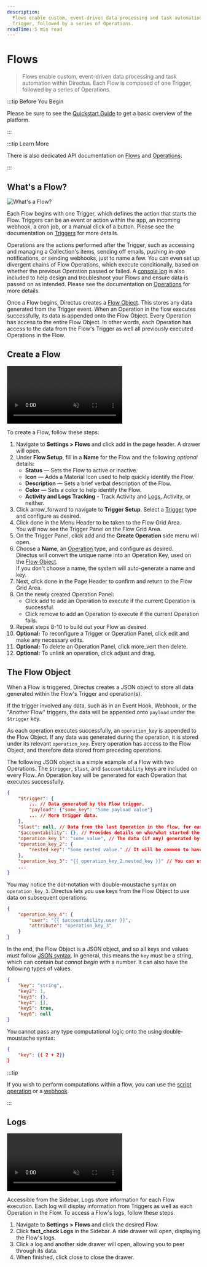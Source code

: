 ```yaml
---
description:
  Flows enable custom, event-driven data processing and task automation within Directus. Each Flow is composed of one
  Trigger, followed by a series of Operations.
readTime: 5 min read
---
```


# Flows

> Flows enable custom, event-driven data processing and task automation within Directus. Each Flow is composed of one
> Trigger, followed by a series of Operations.

:::tip Before You Begin

Please be sure to see the [Quickstart Guide](/getting-started/quickstart.md) to get a basic overview of the platform.

:::

:::tip Learn More

There is also dedicated API documentation on [Flows](/reference/system/flows) and
[Operations](/reference/system/operations).

:::

## What's a Flow?

<!--
Make this more narrative.
One-liner description. A flow is a trigger, followed by a tree operations.
With a Flows Object.
Control Flow: Success and Failure of operations create a tree.
Operations > options
-->

![What's a Flow?](https://cdn.directus.io/docs/v9/configuration/flows/flows/flows-20220603A/whats-a-flow-20220603A.webp)

Each Flow begins with one Trigger, which defines the action that starts the Flow. Triggers can be an event or action
within the app, an incoming webhook, a cron job, or a manual click of a button. Please see the documentation on
[Triggers](/configuration/flows/triggers) for more details.

Operations are the actions performed after the Trigger, such as accessing and managing a Collection's items, sending off
emails, pushing _in-app_ notifications, or sending webhooks, just to name a few. You can even set up divergent chains of
Flow Operations, which execute conditionally, based on whether the previous Operation passed or failed. A
[console log](/configuration/flows/operations#log-to-console) is also included to help design and troubleshoot your
Flows and ensure data is passed on as intended. Please see the documentation on
[Operations](/configuration/flows/operations) for more details.

Once a Flow begins, Directus creates a [Flow Object](#the-flow-object). This stores any data generated from the Trigger
event. When an Operation in the flow executes successfully, its data is appended onto the Flow Object. Every Operation
has access to the entire Flow Object. In other words, each Operation has access to the data from the Flow's Trigger as
well all previously executed Operations in the Flow.

## Create a Flow

<video autoplay playsinline muted loop controls title="Create a Flow">
	<source src="https://cdn.directus.io/docs/v9/configuration/flows/flows/flows-20220603A/create-a-flow-20220603A.mp4" type="video/mp4" />
</video>

To create a Flow, follow these steps:

1. Navigate to **Settings > Flows** and click <span mi btn>add</span> in the page header. A drawer will open.
2. Under **Flow Setup**, fill in a **Name** for the Flow and the following _optional_ details:
   - **Status** — Sets the Flow to active or inactive.
   - **Icon** — Adds a Material Icon used to help quickly identify the Flow.
   - **Description** — Sets a brief verbal description of the Flow.
   - **Color** — Sets a color to help identify the Flow.
   - **Activity and Logs Tracking** - Track Activity and [Logs](#logs), Activity, or neither.
3. Click <span mi btn>arrow_forward</span> to navigate to **Trigger Setup**. Select a
   [Trigger](/configuration/flows/triggers) type and configure as desired.
4. Click <span mi btn>done</span> in the Menu Header to be taken to the Flow Grid Area.\
   You will now see the Trigger Panel on the Flow Grid Area.
5. On the Trigger Panel, click <span mi>add</span> and the **Create Operation** side menu will open.
6. Choose a **Name**, an [Operation](/configuration/flows/operations) type, and configure as desired.\
   Directus will convert the unique name into an Operation Key, used on the [Flow Object](#the-flow-object).\
   If you don't choose a name, the system will auto-generate a name and key.
7. Next, click <span mi btn>done</span> in the Page Header to confirm and return to the Flow Grid Area.
8. On the newly created Operation Panel:
   - Click <span mi icon>add</span> to add an Operation to execute if the current Operation is successful.
   - Click <span mi icon>remove</span> to add an Operation to execute if the current Operation fails.
9. Repeat steps 8-10 to build out your Flow as desired.
10. **Optional:** To reconfigure a Trigger or Operation Panel, click <span mi icon>edit</span> and make any necessary
    edits.
11. **Optional:** To delete an Operation Panel, click <span mi icon>more_vert</span> then
    <span mi icon dngr>delete</span>.
12. **Optional:** To unlink an operation, click <span mi icon prmry>adjust</span> and drag.

## The Flow Object

When a Flow is triggered, Directus creates a JSON object to store all data generated within the Flow's Trigger and
operation(s).

If the trigger involved any data, such as in an Event Hook, Webhook, or the "Another Flow" triggers, the data will be
appended onto `payload` under the `$trigger` key.

As each operation executes successfully, an `operation_key` is appended to the Flow Object. If any data was generated
during the operation, it is stored under its relevant `operation_key`. Every operation has access to the Flow Object,
and therefore data stored from preceding operations.

The following JSON object is a simple example of a Flow with two Operations. The `$trigger`, `$last`, and
`$accountability` keys are included on every Flow. An Operation key will be generated for each Operation that executes
successfully.

```json
{
	"$trigger": {
		... // Data generated by the Flow trigger.
		"payload": {"some_key": "Some payload value"}
		... // More trigger data.
	},
	"$last": null, // Data from the last Operation in the flow, for easy access! Assigned NULL if no data is generated in last operation.
	"$accountability": {}, // Provides details on who/what started the flow.
	"operation_key_1": "some_value", // The data (if any) generated by the operation.
	"operation_key_2": {
		"nested_key": "Some nested value." // It will be common to have deeply nested JSON.
	},
	"operation_key_3": "{{ operation_key_2.nested_key }}" // You can use dot notation on triggers and operations to fetch values within the Flow Object.
	...
}
```

You may notice the dot-notation with double-moustache syntax on `operation_key_3`. Directus lets you use keys from the
Flow Object to use data on subsequent operations.

```json
{
	"operation_key_4": {
		"user": "{{ $accountability.user }}",
		"attribute": "operation_key_3"
	}
}
```

<!--
$trigger
$last
$accountability
-->

In the end, the Flow Object is a JSON object, and so all keys and values must follow
[JSON syntax](https://www.w3schools.com/js/js_json_syntax.asp). In general, this means the `key` must be a string, which
can contain _but cannot begin with_ a number. It can also have the following types of values.

```json
{
	"key": "string",
	"key2": 1,
	"key3": {},
	"key4": [],
	"key5": true,
	"key6": null
}
```

You cannot pass any type computational logic onto the using double-moustache syntax:

```json
{
	"key": {{ 2 + 2}}
}
```

:::tip

If you wish to perform computations within a flow, you can use the
[script operation](/configuration/flows/operations.md#script) or a
[webhook](/configuration/flows/operations.md#webhook).

:::

## Logs

<video autoplay playsinline muted loop controls title="">
	<source src="https://cdn.directus.io/docs/v9/configuration/flows/flows/flows-20220603A/logs-20220603A.mp4" type="video/mp4" />
</video>

Accessible from the Sidebar, Logs store information for each Flow execution. Each log will display information from
Triggers as well as each Operation in the Flow. To access a Flow's logs, follow these steps.

1. Navigate to **Settings > Flows** and click the desired Flow.
2. Click **<span mi icon prmry>fact_check</span> Logs** in the Sidebar. A side drawer will open, displaying the Flow's
   logs.
3. Click a log and another side drawer will open, allowing you to peer through its data.
4. When finished, click <span mi btn muted>close</span> to close the drawer.
